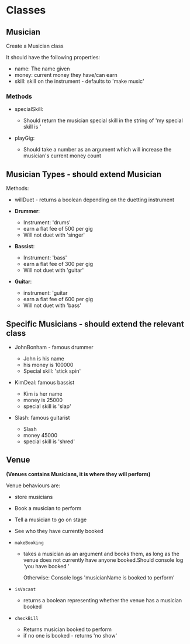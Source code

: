 # Classes

## Musician

Create a Musician class

It should have the following properties:

-   name: The name given
-   money: current money they have/can earn
-   skill: skill on the instrument - defaults to 'make music'

### Methods

-   specialSkill:

    -   Should return the musician special skill in the string of 'my special skill is <skill>'

-   playGig:

    -   Should take a number as an argument which will increase the musician's current money count

## Musician Types - should extend Musician

Methods:

-   willDuet - returns a boolean depending on the duetting instrument

-   **Drummer**:

    -   Instrument: 'drums'
    -   earn a flat fee of 500 per gig
    -   Will not duet with 'singer'

-   **Bassist**:

    -   Instrument: 'bass'
    -   earn a flat fee of 300 per gig
    -   Will not duet with 'guitar'

-   **Guitar**:

    -   instrument: 'guitar
    -   earn a flat fee of 600 per gig
    -   Will not duet with 'bass'

## Specific Musicians - should extend the relevant class

-   JohnBonham - famous drummer

    -   John is his name
    -   his money is 100000
    -   Special skill: 'stick spin'

-   KimDeal: famous bassist

    -   Kim is her name
    -   money is 25000
    -   special skill is 'slap'

-   Slash: famous guitarist
    -   Slash
    -   money 45000
    -   special skill is 'shred'

## Venue

**(Venues contains Musicians, it is where they will perform)**

Venue behaviours are:

-   store musicians
-   Book a musician to perform
-   Tell a musician to go on stage
-   See who they have currently booked

-   `makeBooking`

    -   takes a musician as an argument and books them, as long as the venue does not currently have anyone booked.Should console log 'you have booked <musicanName>'

        Otherwise:
        Console logs 'musicianName is booked to perform'

-   `isVacant`

    -   returns a boolean representing whether the venue has a musician booked

-   `checkBill`
    -   Returns musician booked to perform
    -   if no one is booked - returns 'no show'
